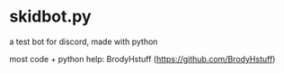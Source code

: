 # skidbot.py
a test bot for discord, made with python

most code + python help: BrodyHstuff (https://github.com/BrodyHstuff)
